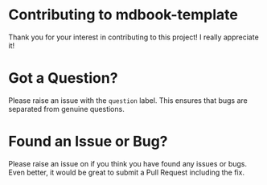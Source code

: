 # Contributing to mdbook-template

Thank you for your interest in contributing to this project! I really appreciate it!

# Got a Question?

Please raise an issue with the `question` label. This ensures that bugs are separated from genuine questions.

# Found an Issue or Bug?

Please raise an issue on if you think you have found any issues or bugs. Even better, it would be great
to submit a Pull Request including the fix. 
